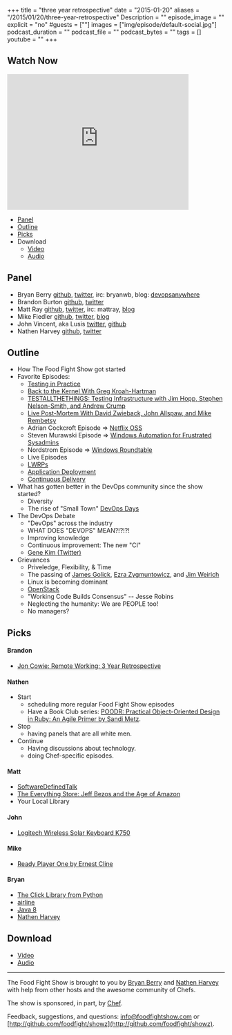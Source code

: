 +++
title = "three year retrospective"
date = "2015-01-20"
aliases = "/2015/01/20/three-year-retrospective"
Description = ""
episode_image = ""
explicit = "no"
#guests = [""]
images = ["img/episode/default-social.jpg"]
podcast_duration = ""
podcast_file = ""
podcast_bytes = ""
tags = []
youtube = ""
+++

Watch Now
-----
<iframe width="420" height="315" src="http://www.youtube.com/embed/o4Qz1mHTpE4" frameborder="0" allowfullscreen></iframe>

* [Panel](http://foodfightshow.org/2015/01/three-year-retropective.html#panel)
* [Outline](http://foodfightshow.org/2015/01/three-year-retropective.html#outline)
* [Picks](http://foodfightshow.org/2015/01/three-year-retropective.html#picks)
* Download
  * [Video](http://youtu.be/o4Qz1mHTpE4)
  * [Audio](http://traffic.libsyn.com/foodfight/FoodFightShow86-ThreeYearRetrospective.mp3)

Panel<a name="panel"></a>
-----
* Bryan Berry [github](http://github.com/bryanwb), [twitter](http://twitter.com/bryanwb), irc: bryanwb, blog: [devopsanywhere](http://devopsanywhere.blogspot.com)
* Brandon Burton [github](http://github.com/solarce), [twitter](https://twitter.com/solarce)
* Matt Ray [github](http://github.com/mattray), [twitter](http://twitter.com/mattray), irc: mattray, [blog](http://www.leastresistance.net/)
* Mike Fiedler [github](http://github.com/miketheman), [twitter](http://twitter.com/mikefiedler), [blog](http://www.miketheman.net)
* John Vincent, aka Lusis [twitter](https://twitter.com/#!/lusis), [github](https://github.com/lusis)
* Nathen Harvey [github](http://github.com/nathenharvey), [twitter](http://twitter.com/nathenharvey)

<!-- more -->

Outline<a name="outline"></a>
-------

* How The Food Fight Show got started
* Favorite Episodes:
  * [Testing in Practice](http://foodfightshow.org/2013/05/testing-in-practice.html)
  * [Back to the Kernel With Greg Kroah-Hartman](http://foodfightshow.org/2012/04/episode-8-back-to-kernel-with-greg.html)
  * [TESTALLTHETHINGS: Testing Infrastructure with Jim Hopp, Stephen Nelson-Smith, and Andrew Crump](http://foodfightshow.org/2012/04/episode-10-testallthethings-testing.html)
  * [Live Post-Mortem With David Zwieback, John Allspaw, and Mike Rembetsy](http://foodfightshow.org/2012/05/episode-14-live-post-mortem-with-david.html)
  * Adrian Cockcroft Episode => [Netflix OSS](http://foodfightshow.org/2013/05/netflix-oss.html)
  * Steven Murawski Episode => [Windows Automation for Frustrated Sysadmins](http://foodfightshow.org/2014/10/windows-automation-for-angry-neckbeards.html)
  * Nordstrom Episode => [Windows Roundtable](http://foodfightshow.org/2013/01/windows-roundtable.html)
  * Live Episodes
  * [LWRPs](http://foodfightshow.org/2013/03/lwrps.html)
  * [Application Deployment](http://foodfightshow.org/2013/01/application-deployment.html)
  * [Continuous Delivery](http://foodfightshow.org/2013/06/continuous-delivery.html)
* What has gotten better in the DevOps community since the show started?
  * Diversity
  * The rise of "Small Town" [DevOps Days](http://www.devopsdays.org/)
* The DevOps Debate
  * "DevOps" across the industry
  * WHAT DOES "DEVOPS" MEAN?!?!?!
  * Improving knowledge
  * Continuous improvement: The new "CI"
  * [Gene Kim (Twitter)](https://twitter.com/RealGeneKim)
* Grievances
  * Priveledge, Flexibility, & Time
  * The passing of [James Golick](http://en.wikipedia.org/wiki/James_Golick), [Ezra Zygmuntowicz](https://twitter.com/ezmobius), and [Jim Weirich](http://en.wikipedia.org/wiki/Jim_Weirich)
  * Linux is becoming dominant
  * [OpenStack](http://www.openstack.org/)
  * "Working Code Builds Consensus" -- Jesse Robins
  * Neglecting the humanity: We are PEOPLE too!
  * No managers?

Picks<a name="picks"></a>
-----

#### Brandon

* [Jon Cowie: Remote Working: 3 Year Retrospective](http://blog.jonliv.es/remote-working-3-year-retrospective/)

#### Nathen

- Start
  - scheduling more regular Food Fight Show episodes
  - Have a Book Club series: [POODR: Practical Object-Oriented Design in Ruby: An Agile Primer by Sandi Metz](http://www.poodr.com/).
- Stop
  - having panels that are all white men.
- Continue
  - Having discussions about technology.
  - doing Chef-specific episodes.

#### Matt

* [SoftwareDefinedTalk](http://softwaredefinedtalk.com/)
* [The Everything Store: Jeff Bezos and the Age of Amazon](http://www.amazon.com/The-Everything-Store-Bezos-Amazon/dp/0316219266)
* Your Local Library

#### John

* [Logitech Wireless Solar Keyboard K750](http://www.logitech.com/en-us/product/k750-keyboard)

#### Mike

* [Ready Player One by Ernest Cline](http://www.amazon.com/gp/product/B004J4WKUQ?btkr=1)

#### Bryan

* [The Click Library from Python](http://click.pocoo.org/3/)
* [airline](https://github.com/airlift/airline)
* [Java 8](http://www.oracle.com/technetwork/java/javase/overview/java8-2100321.html)
* [Nathen Harvey](http://twitter.com/nathenharvey)

Download
--------
* [Video](http://youtu.be/o4Qz1mHTpE4)
* [Audio](http://traffic.libsyn.com/foodfight/FoodFightShow86-ThreeYearRetrospective.mp3)

<hr />

The Food Fight Show is brought to you by [Bryan Berry](https://twitter.com/bryanwb) and [Nathen Harvey](https://twitter.com/nathenharvey) with help from other hosts and the awesome community of Chefs.

The show is sponsored, in part, by [Chef](http://www.getchef.com).

Feedback, suggestions, and questions:  [info@foodfightshow.com](mailto:info@foodfightshow.com) or  [http://github.com/foodfight/showz](http://github.com/foodfight/showz).
